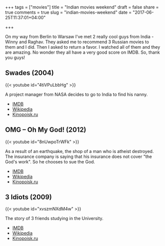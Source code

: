 +++
tags = ["movies"]
title = "Indian movies weekend"
draft = false
share = true
comments = true
slug = "indian-movies-weekend"
date = "2017-06-25T11:37:01+04:00"

+++

On my way from Berlin to Warsaw I've met 2 really cool guys from India - Winny
and Raghav. They asked me to recommend 3 Russian movies to them and I did. Then
I asked to return a favor. I watched all of them and they are amazing. No
wonder they all have a very good score on IMDB. So, thank you guys!

## Swades (2004)

{{< youtube id="4tiVPuLbbHg" >}}

A project manager from NASA decides to go to India to find his nanny.

* [IMDB](http://www.imdb.com/title/tt0367110/)
* [Wikipedia](https://en.wikipedia.org/wiki/Swades)
* [Kinopoisk.ru](https://www.kinopoisk.ru/film/51209/)

## OMG – Oh My God! (2012)

{{< youtube id="8nUwpoTrWFk" >}}

As a result of an earthquake, the shop of a man who is atheist destroyed. The
insurance company is saying that his insurance does not cover "the God's work".
So he chooses to sue the God.

* [IMDB](http://www.imdb.com/title/tt2283748/)
* [Wikipedia](https://en.wikipedia.org/wiki/OMG_%E2%80%93_Oh_My_God!)
* [Kinopoisk.ru](https://www.kinopoisk.ru/film/693981/)

## 3 Idiots (2009)

{{< youtube id="xvszmNXdM4w" >}}

The story of 3 friends studying in the University.

* [IMDB](http://www.imdb.com/title/tt1187043/)
* [Wikipedia](https://en.wikipedia.org/wiki/3_Idiots)
* [Kinopoisk.ru](https://www.kinopoisk.ru/film/423210/)
